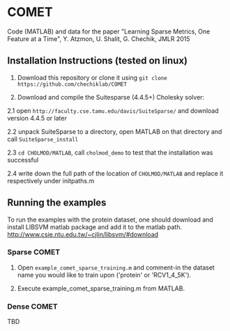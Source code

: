 # COMET
Code (MATLAB) and data for the paper "Learning Sparse Metrics, One Feature at a Time", Y. Atzmon, U. Shalit, G. Chechik, JMLR 2015

## Installation Instructions (tested on linux)
1. Download this repository or clone it using `git clone https://github.com/chechiklab/COMET`

2. Download and compile the Suitesparse (4.4.5+) Cholesky solver:

2.1 open `http://faculty.cse.tamu.edu/davis/SuiteSparse/` and download version 4.4.5 or later

2.2 unpack SuiteSparse to a directory, open MATLAB on that directory and call `SuiteSparse_install`

2.3 `cd CHOLMOD/MATLAB`, call `cholmod_demo` to test that the installation was successful

2.4 write down the full path of the location of `CHOLMOD/MATLAB` and replace it respectively under initpaths.m

## Running the examples
To run the examples with the protein dataset, one should download and install LIBSVM matlab package and add it to the matlab path.
http://www.csie.ntu.edu.tw/~cjlin/libsvm/#download

### Sparse COMET
1. Open `example_comet_sparse_training.m` and comment-in the dataset name you would like to train upon ('protein' or 'RCV1_4_5K').

2. Execute example_comet_sparse_training.m from MATLAB.

### Dense COMET
TBD

